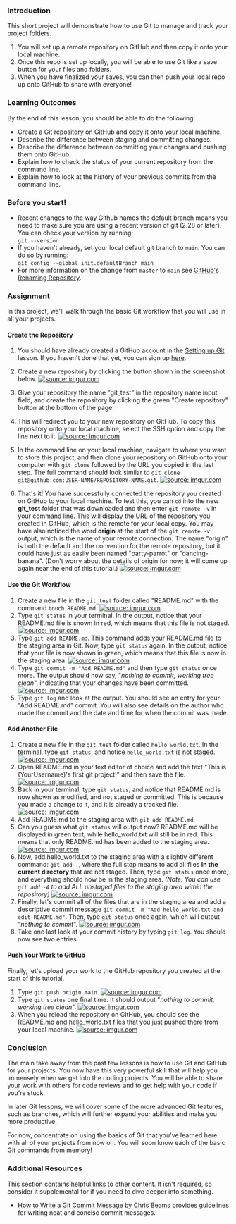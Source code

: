 ### Introduction

This short project will demonstrate how to use Git to manage and track your project folders.

1. You will set up a remote repository on GitHub and then copy it onto your local machine.
2. Once this repo is set up locally, you will be able to use Git like a save button for your files and folders.
3. When you have finalized your saves, you can then push your local repo up onto GitHub to share with everyone!

### Learning Outcomes
By the end of this lesson, you should be able to do the following:

 - Create a Git repository on GitHub and copy it onto your local machine.
 - Describe the difference between staging and committing changes.
 - Describe the difference between committing your changes and pushing them onto GitHub.
 - Explain how to check the status of your current repository from the command line.
 - Explain how to look at the history of your previous commits from the command line.

### Before you start!

- Recent changes to the way Github names the default branch means you need to make sure you are using a recent version of git (2.28 or later). You can check your version by running:  
`git --version`
 - If you haven't already, set your local default git branch to `main`. You can do so by running:  
 `git config --global init.defaultBranch main`
- For more information on the change from `master` to `main` see [GitHub's Renaming Repository](https://github.com/github/renaming).

### Assignment
In this project, we'll walk through the basic Git workflow that you will use in all your projects.

#### Create the Repository

1. You should have already created a GitHub account in the [Setting up Git](https://www.theodinproject.com/courses/foundations/lessons/setting-up-git) lesson. If you haven't done that yet, you can sign up [here](https://github.com/).

2. Create a new repository by clicking the button shown in the screenshot below.
  <a href="https://imgur.com/LURPUjP"><img class="tutorial-img" src="https://i.imgur.com/LURPUjP.png" title="source: imgur.com" /></a>
3. Give your repository the name "git_test" in the repository name input field, and create the repository by clicking the green "Create repository" button at the bottom of the page.
4. This will redirect you to your new repository on GitHub. To copy this repository onto your local machine, select the SSH option and copy the line next to it.
  <a href="https://i.imgur.com/HQc2kLc.png"><img class="tutorial-img" src="https://i.imgur.com/HQc2kLc.png" title="source: imgur.com" /></a>
5. In the command line on your local machine, navigate to where you want to store this project, and then clone your repository on GitHub onto your computer with `git clone` followed by the URL you copied in the last step. The full command should look similar to `git clone git@github.com:USER-NAME/REPOSITORY-NAME.git`.
  <a href="https://i.imgur.com/mdP01fk.png"><img class="tutorial-img" src="https://i.imgur.com/mdP01fk.png" title="source: imgur.com" /></a>
6. That's it! You have successfully connected the repository you created on GitHub to your local machine. To test this, you can `cd` into the new **git_test** folder that was downloaded and then enter `git remote -v` in your command line. This will display the URL of the repository you created in GitHub, which is the remote for your local copy. You may have also noticed the word **origin** at the start of the `git remote -v` output, which is the name of your remote connection. The name "origin" is both the default and the convention for the remote repository, but it could have just as easily been named "party-parrot" or "dancing-banana". (Don't worry about the details of origin for now; it will come up again near the end of this tutorial.)
  <a href="https://i.imgur.com/757rSOt.png"><img class="tutorial-img" src="https://i.imgur.com/757rSOt.png" title="source: imgur.com" /></a>

#### Use the Git Workflow
1. Create a new file in the `git_test` folder called "README.md" with the command `touch README.md`.
  <a href="https://i.imgur.com/lVTmtF9.png"><img class="tutorial-img" src="https://i.imgur.com/lVTmtF9.png" title="source: imgur.com" /></a>
2. Type `git status` in your terminal. In the output, notice that your README.md file is shown in red, which means that this file is not staged.
  <a href="https://i.imgur.com/vupVHMk.png"><img class="tutorial-img" src="https://i.imgur.com/vupVHMk.png" title="source: imgur.com" /></a>
3. Type `git add README.md`. This command adds your README.md file to the staging area in Git. Now, type `git status` again. In the output, notice that your file is now shown in green, which means that this file is now in the staging area.
  <a href="https://i.imgur.com/sc332hP.png"><img class="tutorial-img" src="https://i.imgur.com/sc332hP.png" title="source: imgur.com" /></a>
4. Type `git commit -m "Add README.md"` and then type `git status` once more. The output should now say, "*nothing to commit, working tree clean*", indicating that your changes have been committed. 
  <a href="https://i.imgur.com/edsid2Z.png"><img class="tutorial-img" src="https://i.imgur.com/edsid2Z.png" title="source: imgur.com" /></a>
5. Type `git log` and look at the output. You should see an entry for your "Add README.md" commit. You will also see details on the author who made the commit and the date and time for when the commit was made.

#### Add Another File

1. Create a new file in the `git_test` folder called `hello_world.txt`. In the terminal, type `git status`, and notice `hello_world.txt` is not staged.
  <a href="https://i.imgur.com/G0wYpLj.png"><img class="tutorial-img" src="https://i.imgur.com/G0wYpLj.png" title="source: imgur.com" /></a>
2. Open README.md in your text editor of choice and add the text "This is (YourUsername)'s first git project!" and then save the file.
  <a href="https://i.imgur.com/YvYwHXM.png"><img class="tutorial-img" src="https://i.imgur.com/YvYwHXM.png" title="source: imgur.com" /></a>
3. Back in your terminal, type `git status`, and notice that README.md is now shown as modified, and not staged or committed.  This is because you made a change to it, and it is already a tracked file.
  <a href="https://i.imgur.com/yKXgVzY.png"><img class="tutorial-img" src="https://i.imgur.com/yKXgVzY.png" title="source: imgur.com" /></a>
4. Add README.md to the staging area with `git add README.md`.
5. Can you guess what `git status` will output now? README.md will be displayed in green text, while hello_world.txt will still be in red. This means that only README.md has been added to the staging area.
  <a href="https://i.imgur.com/mDnFQpQ.png"><img class="tutorial-img" src="https://i.imgur.com/mDnFQpQ.png" title="source: imgur.com" /></a>
6. Now, add hello_world.txt to the staging area with a slightly different command: `git add .`, where the full stop means to add all files **in the current directory** that are not staged. Then, type `git status` once more, and everything should now be in the staging area. *(Note: You can use `git add -A` to add ALL unstaged files to the staging area within the repository)*
  <a href="https://i.imgur.com/dCdSzdC.png"><img class="tutorial-img" src="https://i.imgur.com/dCdSzdC.png" title="source: imgur.com" /></a>
9. Finally, let's commit all of the files that are in the staging area and add a descriptive commit message `git commit -m "Add hello_world.txt and edit README.md"`. Then, type `git status` once again, which will output "*nothing to commit*".
  <a href="https://i.imgur.com/BrvqRNZ.png"><img class="tutorial-img" src="https://i.imgur.com/BrvqRNZ.png" title="source: imgur.com" /></a>
10. Take one last look at your commit history by typing `git log`. You should now see two entries.

#### Push Your Work to GitHub
Finally, let's upload your work to the GitHub repository you created at the start of this tutorial.

1. Type `git push origin main`.
  <a href="https://i.imgur.com/Fyo2Xaz.png"><img class="tutorial-img" src="https://i.imgur.com/Fyo2Xaz.png" title="source: imgur.com" /></a>
2. Type `git status` one final time. It should output "*nothing to commit, working tree clean*".
  <a href="https://i.imgur.com/zvrr2ou.png"><img class="tutorial-img" src="https://i.imgur.com/zvrr2ou.png" title="source: imgur.com" /></a>
3. When you reload the repository on GitHub, you should see the README.md and hello_world.txt files that you just pushed there from your local machine.
 <a href="https://i.imgur.com/aM9kgQK.png"><img class="tutorial-img" src="https://i.imgur.com/aM9kgQK.png" title="source: imgur.com" /></a>

### Conclusion
The main take away from the past few lessons is how to use Git and GitHub for your projects. You now have this very powerful skill that will help you immensely when we get into the coding projects. You will be able to share your work with others for code reviews and to get help with your code if you're stuck.

In later Git lessons, we will cover some of the more advanced Git features, such as branches, which will further expand your abilities and make you more productive.

For now, concentrate on using the basics of Git that you've learned here with all of your projects from now on. You will soon know each of the basic Git commands from memory!

### Additional Resources
This section contains helpful links to other content. It isn't required, so consider it supplemental for if you need to dive deeper into something.

* [How to Write a Git Commit Message](https://chris.beams.io/posts/git-commit/) by [Chris Beams](https://github.com/cbeams) provides guidelines for writing neat and concise commit messages.
